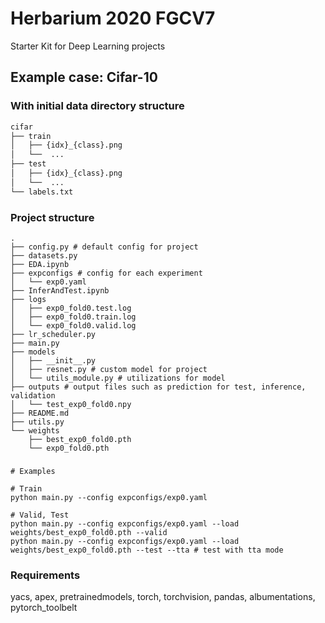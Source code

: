 # Herbarium 2020 FGCV7

Starter Kit for Deep Learning projects

## Example case: Cifar-10

### With initial data directory structure

```bash
cifar
├── train
│   ├── {idx}_{class}.png
│   └──  ...
├── test
│   ├── {idx}_{class}.png
│   └──  ...
└── labels.txt
```

### Project structure

```
.
├── config.py # default config for project
├── datasets.py
├── EDA.ipynb
├── expconfigs # config for each experiment
│   └── exp0.yaml
├── InferAndTest.ipynb
├── logs
│   ├── exp0_fold0.test.log
│   ├── exp0_fold0.train.log
│   └── exp0_fold0.valid.log
├── lr_scheduler.py
├── main.py
├── models
│   ├── __init__.py
│   ├── resnet.py # custom model for project
│   └── utils_module.py # utilizations for model
├── outputs # output files such as prediction for test, inference, validation
│   └── test_exp0_fold0.npy
├── README.md
├── utils.py
└── weights
    ├── best_exp0_fold0.pth
    └── exp0_fold0.pth
```

###

```
# Examples

# Train
python main.py --config expconfigs/exp0.yaml

# Valid, Test
python main.py --config expconfigs/exp0.yaml --load weights/best_exp0_fold0.pth --valid
python main.py --config expconfigs/exp0.yaml --load weights/best_exp0_fold0.pth --test --tta # test with tta mode

```

### Requirements

yacs, apex, pretrainedmodels, torch, torchvision, pandas, albumentations, pytorch_toolbelt